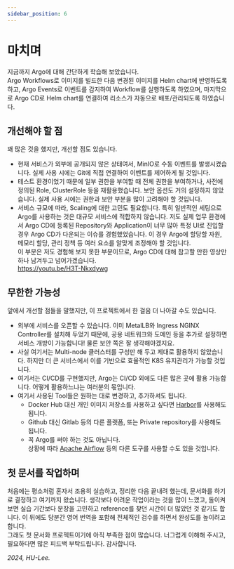 ```yaml
---
sidebar_position: 6
---
```


# 마치며

지금까지 Argo에 대해 간단하게 학습해 보았습니다.  
Argo Workflows로 이미지를 빌드한 다음 변경된 이미지를 Helm chart에 반영하도록 하고, Argo Events로 이벤트를 감지하여 Workflow를 실행하도록 하였으며, 마지막으로 Argo CD로 Helm chart를 연결하여 리소스가 자동으로 배포/관리되도록 하였습니다.

## 개선해야 할 점

꽤 많은 것을 했지만, 개선할 점도 있습니다.

- 현재 서비스가 외부에 공개되지 않은 상태여서, MinIO로 수동 이벤트를 발생시켰습니다. 실제 사용 시에는 Git에 직접 연결하여 이벤트를 제어하게 될 것입니다.
- 테스트 환경이었기 때문에 일부 권한을 부여할 때 전체 권한을 부여하거나, 사전에 정의된 Role, ClusterRole 등을 재활용했습니다. 보안 옵션도 거의 설정하지 않았습니다. 실제 사용 시에는 권한과 보안 부분을 많이 고려해야 할 것입니다.
- 서비스 규모에 따라, Scaling에 대한 고민도 필요합니다. 특히 일반적인 세팅으로 Argo를 사용하는 것은 대규모 서비스에 적합하지 않습니다. 저도 실제 업무 환경에서 Argo CD에 등록된 Repository와 Application이 너무 많아 특정 UI로 진입할 경우 Argo CD가 다운되는 이슈를 경험했었습니다. 이 경우 Argo에 할당할 자원, 메모리 할당, 관리 정책 등 여러 요소를 알맞게 조정해야 할 것입니다.  
  이 부분은 저도 경험해 보지 못한 부분이므로, Argo CD에 대해 참고할 만한 영상만 하나 남겨두고 넘어가겠습니다.  
  https://youtu.be/H3T-Nkxdywg

## 무한한 가능성

앞에서 개선할 점들을 말했지만, 이 프로젝트에서 한 걸음 더 나아갈 수도 있습니다.

- 외부에 서비스를 오픈할 수 있습니다. 이미 MetalLB와 Ingress NGINX Controller를 설치해 두었기 때문에, 공용 네트워크와 도메인 등을 추가로 설정하면 서비스 개방이 가능합니다! 물론 보안 쪽은 잘 생각해야겠지요.
- 사실 여기서는 Multi-node 클러스터를 구성만 해 두고 제대로 활용하지 않았습니다. 하지만 더 큰 서비스에서 이를 기반으로 효율적인 K8S 유지관리가 가능할 것입니다.
- 여기서는 CI/CD를 구현했지만, Argo는 CI/CD 외에도 다른 많은 곳에 활용 가능합니다. 어떻게 활용하느냐는 여러분의 몫입니다.
- 여기서 사용된 Tool들은 원하는 대로 변경하고, 추가하셔도 됩니다.
  - Docker Hub 대신 개인 이미지 저장소를 사용하고 싶다면 [Harbor][harbor]를 사용해도 됩니다.
  - Github 대신 Gitlab 등의 다른 플랫폼, 또는 Private repository를 사용해도 됩니다.
  - 꼭 Argo를 써야 하는 것도 아닙니다.  
    상황에 따라 [Apache Airflow][airflow] 등의 다른 도구를 사용할 수도 있을 것입니다.

## 첫 문서를 작업하며

처음에는 평소처럼 혼자서 조용히 실습하고, 정리한 다음 끝내려 했는데, 문서화를 하기로 결정하고 여기까지 왔습니다. 생각보다 어려운 작업이라는 것을 많이 느꼈고, 돌이켜 보면 실습 기간보다 문장을 고민하고 reference를 찾던 시간이 더 많았던 것 같기도 합니다. 이 뒤에도 당분간 영어 번역을 포함해 전체적인 검수를 하면서 완성도를 높이려고 합니다.  
그래도 첫 문서화 프로젝트이기에 아직 부족한 점이 많습니다. 너그럽게 이해해 주시고, 필요하다면 많은 피드백 부탁드립니다. 감사합니다.

_2024, HU-Lee._

[harbor]: https://goharbor.io/
[airflow]: https://airflow.apache.org/
